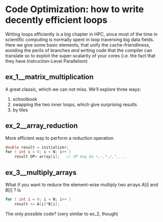 # Code Optimization: how to write decently efficient loops



Writing loops efficiently is a big chapter in HPC, since most of the time in scientific computing is normally spent in loop traversing big data fields.
Here we give some basic elements, that unify the cache-friendliness, avoiding the perils of branches *and* writing code that the compiler can translate so to exploit the super-scalarity of your cores (i.e. the fact that they have Instruction-Level Parallelism) 



## ex_1__matrix_multiplication

A great classic, which we can not miss.
We’ll explore three ways:

1. schoolbook
2. swapping the two inner loops, which give surprising results
3. by tiles



## ex_2__array_reduction

More efficient way to perform a reduction operation

```C
double result = initializer;
for ( int i = 0; i < N; i++ )
	result OP= array[i];   // OP may be +,-,*,/,^,...
```



## ex_3__multiply_arrays

What if you want to reduce the element-wise multiply two arrays $A[i]$ and $B[i]$ ?
Is

```c
for ( int i = 0; i < N; i++ )
    result += A[i]*B[i];
```

The only possible code?
(very similar to ex_2, though)